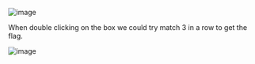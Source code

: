 ![image](https://github.com/x03ee/CTF-Writeup/blob/main/2024/USC-CTF-2024/web/tictactocket/solve/chall.png)

When double clicking on the box we could try match 3 in a row to get the flag.

![image](https://github.com/x03ee/CTF-Writeup/blob/main/2024/USC-CTF-2024/web/tictactocket/solve/flag.png)
